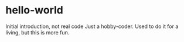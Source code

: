 # hello-world
Initial introduction, not real code
Just a hobby-coder.  Used to do it for a living, but this is more fun.
